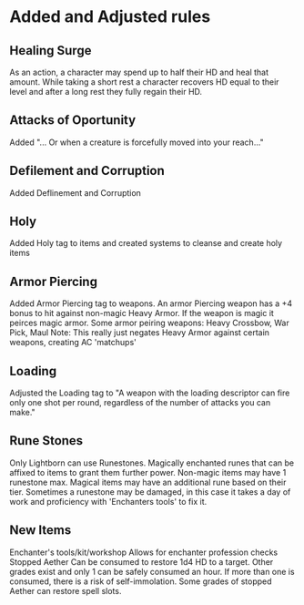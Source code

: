 # Added and Adjusted rules

## Healing Surge
As an action, a character may spend up to half their HD and heal that amount. While taking a short rest a character recovers HD equal to their level and after a long rest they fully regain their HD.

## Attacks of Oportunity
Added "... Or when a creature is forcefully moved into your reach..."

## Defilement and Corruption
Added Deflinement and Corruption

## Holy
Added Holy tag to items and created systems to cleanse and create holy items

## Armor Piercing
Added Armor Piercing tag to weapons. An armor Piercing weapon has a +4 bonus to hit against non-magic Heavy Armor. If the weapon is magic it peirces magic armor. Some armor peiring weapons: Heavy Crossbow, War Pick, Maul
Note: This really just negates Heavy Armor against certain weapons, creating AC 'matchups'

## Loading
Adjusted the Loading tag to "A weapon with the loading descriptor can fire only one shot per round, regardless of the number of attacks you can make."

## Rune Stones
Only Lightborn can use Runestones. Magically enchanted runes that can be affixed to items to grant them further power.
Non-magic items may have 1 runestone max. Magical items may have an additional rune based on their tier. Sometimes a runestone may be damaged, in this case it takes a day of work and proficiency with 'Enchanters tools' to fix it.

## New Items
Enchanter's tools/kit/workshop
    Allows for enchanter profession checks
Stopped Aether
    Can be consumed to restore 1d4 HD to a target. Other grades exist and only 1 can be safely consumed an hour. If more than one is consumed, there is a risk of self-immolation.
    Some grades of stopped Aether can restore spell slots.